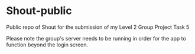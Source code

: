 # Shout-public
Public repo of Shout for the submission of my Level 2 Group Project Task 5

Please note the group's server needs to be running in order for the app to function beyond the login screen.
